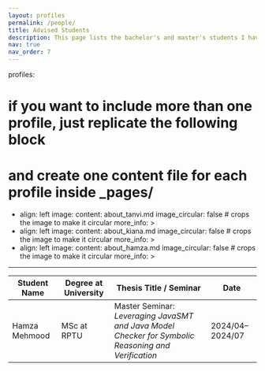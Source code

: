 ```yaml
---
layout: profiles
permalink: /people/
title: Advised Students
description: This page lists the bachelor's and master's students I have had the pleasure of advising.
nav: true
nav_order: 7
---
```


profiles:
# if you want to include more than one profile, just replicate the following block
# and create one content file for each profile inside _pages/
- align: left
  image:
  content: about_tanvi.md
  image_circular: false # crops the image to make it circular
  more_info: >
- align: left
  image: 
  content: about_kiana.md
  image_circular: false # crops the image to make it circular
  more_info: >
- align: left
  image: 
  content: about_hamza.md
  image_circular: false # crops the image to make it circular
  more_info: >
---

| **Student Name**   | **Degree at University** | **Thesis Title / Seminar**                                                                 | **Date**         |
|--------------------|-------------------------|--------------------------------------------------------------------------------------------|------------------|
| Hamza Mehmood      | MSc at RPTU             | Master Seminar: *Leveraging JavaSMT and Java Model Checker for Symbolic Reasoning and Verification* | 2024/04–2024/07  |